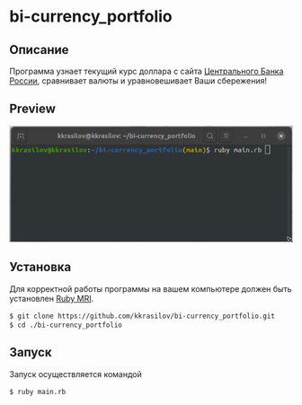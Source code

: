 # bi-currency_portfolio

## Описание

Программа узнает текущий курс доллара с сайта [Центрального Банка России](https://www.cbr.ru/currency_base/daily/), сравнивает валюты и уравновешивает Ваши сбережения!

## Preview

![currency portfolio](currency.gif)

## Установка

Для корректной работы программы на вашем компьютере должен быть установлен [Ruby MRI](https://www.ruby-lang.org/en/).

```
$ git clone https://github.com/kkrasilov/bi-currency_portfolio.git
$ cd ./bi-currency_portfolio
```

## Запуск

Запуск осуществляется командой

```
$ ruby main.rb
